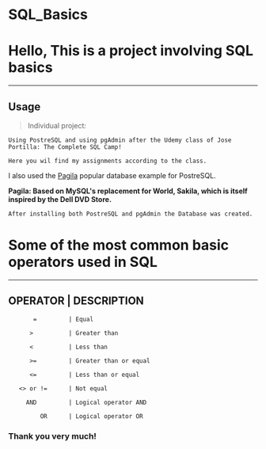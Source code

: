 # SQL_Basics

# Hello, This is a project involving SQL basics
----

## Usage

> Individual project:

    Using PostreSQL and using pgAdmin after the Udemy class of Jose Portilla: The Complete SQL Camp!
    
    Here you wil find my assignments according to the class.  

I also used the [Pagila](https://wiki.postgresql.org/wiki/Sample_Databases) popular database example for PostreSQL. 

**Pagila: Based on MySQL's replacement for World, Sakila, which is itself inspired by the Dell DVD Store.**


    After installing both PostreSQL and pgAdmin the Database was created.



# Some of the most common basic operators used in SQL

----

OPERATOR                        |  DESCRIPTION               
----

           =         | Equal 
          
          >          | Greater than 
          
          <          | Less than 

          >=         | Greater than or equal 

          <=         | Less than or equal 

       <> or !=      | Not equal 

         AND         | Logical operator AND

             OR      | Logical operator OR


### Thank you very much!  
